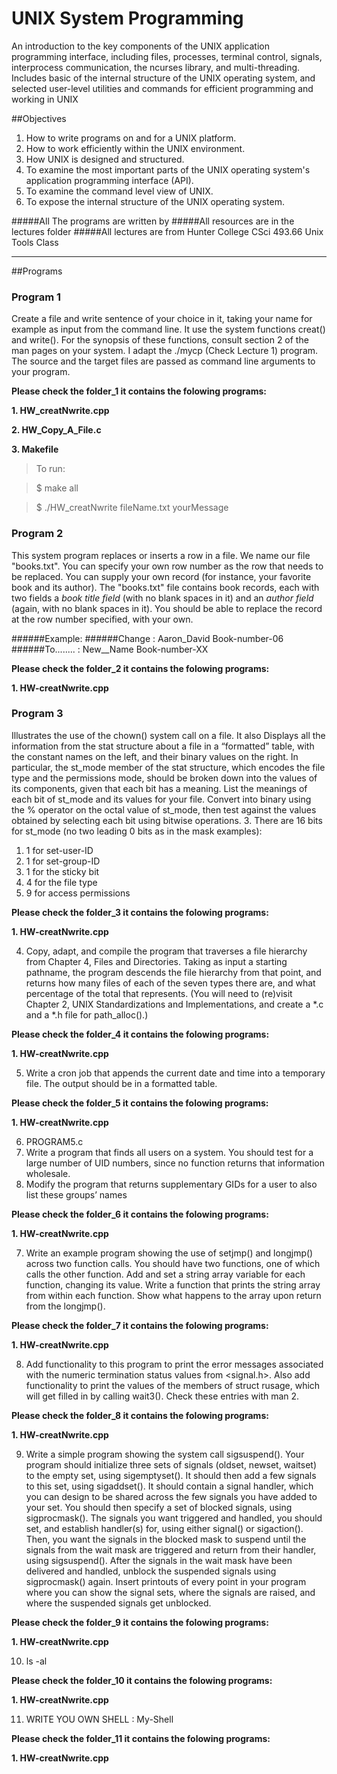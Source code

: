 # UNIX System Programming
An introduction to the key components of the UNIX application programming interface, including files, processes, terminal control, signals, interprocess communication, the ncurses library, and multi-threading. Includes basic of the internal structure of the UNIX operating system, and selected user-level utilities and commands for efficient programming and working in UNIX

##Objectives
1. How to write programs on and for a UNIX platform.
2. How to work efficiently within the UNIX environment. 
3. How UNIX is designed and structured.
4. To examine the most important parts of the UNIX operating system's application programming interface (API).
5. To examine the command level view of UNIX. 
6. To expose the internal structure of the UNIX operating system.

#####All The programs are written by
#####All resources are in the lectures folder
#####All lectures are from Hunter College CSci 493.66 Unix Tools Class

----------------

##Programs
### Program 1

Create a file and write sentence of your choice in it, taking your name for example as input from the command line. It use the system functions creat() and write(). For the synopsis of these functions, consult section 2 of the man pages on your system. I adapt the ./mycp (Check Lecture 1) program. The source and the target files are passed as command line arguments to your program.

**Please check the folder_1 it contains the folowing programs:**

**1. HW\_creatNwrite.cpp**

**2. HW\_Copy\_A\_File.c**

**3. Makefile**

>To run:

>$ make all

>$ ./HW_creatNwrite fileName.txt yourMessage

### Program 2

This system program replaces or inserts a row in a file. We name our file "books.txt". You can specify your own row number as the row that needs to be replaced. You can supply your own record (for instance, your favorite book and its author). The "books.txt" file contains book records, each with two fields a _book title field_ (with no blank spaces in it) and an _author field_ (again, with no blank spaces in it). You should be able to replace the record at the row number specified, with your own.

######Example: 
######Change :  Aaron\_David Book-number-06
######To........ :  New\__Name Book-number-XX

**Please check the folder_2 it contains the folowing programs:**

**1. HW-creatNwrite.cpp**

### Program 3

Illustrates the use of the chown() system call on a file. It also Displays all the information from the stat structure about a file in a “formatted” table, with the constant names on the left, and their binary values on the right. In particular, the st\_mode member of the stat structure, which encodes the file type and the permissions mode, should be broken down into the values of its components, given that each bit has a meaning. List the meanings of each bit of st_mode and its values for your file. Convert into binary using the % operator on the octal value of st_mode, then test against the values obtained by selecting each bit using bitwise operations. 
3. There are 16 bits for st_mode (no two leading 0 bits as in the mask examples):
1. 1 for set-user-ID
2. 1 for set-group-ID
3. 1 for the sticky bit
4. 4 for the file type
5. 9 for access permissions

**Please check the folder_3 it contains the folowing programs:**

**1. HW-creatNwrite.cpp**

4. Copy, adapt, and compile the program that traverses a file hierarchy from Chapter 4, Files and Directories. Taking as input a starting pathname, the program descends the file hierarchy from that point, and returns how many files of each of the seven types there are, and what percentage of the total that represents. (You will need to (re)visit Chapter 2, UNIX Standardizations and Implementations, and create a *.c and a *.h file for path_alloc().)

**Please check the folder_4 it contains the folowing programs:**

**1. HW-creatNwrite.cpp**

5. Write a cron job that appends the current date and time into a temporary file. The output should be in a formatted table.

**Please check the folder_5 it contains the folowing programs:**

**1. HW-creatNwrite.cpp**

6. PROGRAM5.c
1. Write a program that finds all users on a system. You should test for a large
number of UID numbers, since no function returns that information wholesale.
2. Modify the program that returns supplementary GIDs for a user to also list
these groups’ names

**Please check the folder_6 it contains the folowing programs:**

**1. HW-creatNwrite.cpp**

7. Write an example program showing the use of setjmp() and longjmp() across two function calls. You should have two functions, one of which calls the other function. Add and set a string array variable for each function, changing its value. Write a function that prints the string array from within each function. Show what happens to the array upon return from the longjmp().

**Please check the folder_7 it contains the folowing programs:**

**1. HW-creatNwrite.cpp**

8. Add functionality to this program to print the error messages associated with the
numeric termination status values from <signal.h>. Also add functionality to
print the values of the members of struct rusage, which will get filled in by
calling wait3(). Check these entries with man 2.

**Please check the folder_8 it contains the folowing programs:**

**1. HW-creatNwrite.cpp**

9. Write a simple program showing the system call sigsuspend(). Your program should initialize three sets of signals (oldset, newset, waitset) to the empty set, using sigemptyset(). It should then add a few signals to this set, using sigaddset(). It should contain a signal handler, which you can design to be shared across the few signals you have added to your set. You should then specify a set of blocked signals, using sigprocmask(). The signals you want triggered and handled, you should set, and establish handler(s) for, using either signal() or sigaction(). Then, you want the signals in the blocked mask to suspend until the signals from the wait mask are triggered and return from their handler, using sigsuspend(). After the signals in the wait mask have been delivered and handled, unblock the suspended signals using sigprocmask() again. Insert printouts of every point in your program where you can show the signal sets, where the signals are raised, and where the suspended signals get unblocked.

**Please check the folder_9 it contains the folowing programs:**

**1. HW-creatNwrite.cpp**

10. ls -al   

**Please check the folder_10 it contains the folowing programs:**

**1. HW-creatNwrite.cpp**

11. WRITE YOU OWN SHELL :  My-Shell

**Please check the folder_11 it contains the folowing programs:**

**1. HW-creatNwrite.cpp**
